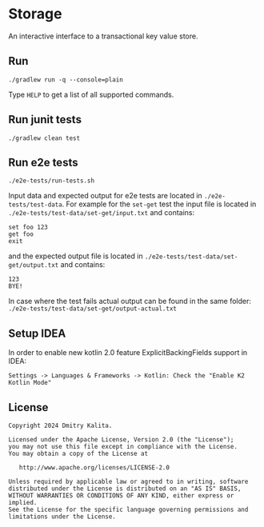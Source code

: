 # Storage

An interactive interface to a transactional key value store.

## Run

```
./gradlew run -q --console=plain
```

Type `HELP` to get a list of all supported commands.

## Run junit tests

```
./gradlew clean test
```

## Run e2e tests

```
./e2e-tests/run-tests.sh
```

Input data and expected output for e2e tests are located in `./e2e-tests/test-data`.
For example for the `set-get` test the input file is located
in `./e2e-tests/test-data/set-get/input.txt` and contains:

```
set foo 123
get foo
exit
```

and the expected output file is located in `./e2e-tests/test-data/set-get/output.txt`
and contains:

```
123
BYE!
```

In case where the test fails actual output can be found in the same 
folder: `./e2e-tests/test-data/set-get/output-actual.txt`

## Setup IDEA

In order to enable new kotlin 2.0 feature ExplicitBackingFields support in IDEA:

```
Settings -> Languages & Frameworks -> Kotlin: Check the "Enable K2 Kotlin Mode"
```

## License

    Copyright 2024 Dmitry Kalita.

    Licensed under the Apache License, Version 2.0 (the "License");
    you may not use this file except in compliance with the License.
    You may obtain a copy of the License at

       http://www.apache.org/licenses/LICENSE-2.0

    Unless required by applicable law or agreed to in writing, software
    distributed under the License is distributed on an "AS IS" BASIS,
    WITHOUT WARRANTIES OR CONDITIONS OF ANY KIND, either express or implied.
    See the License for the specific language governing permissions and
    limitations under the License.
